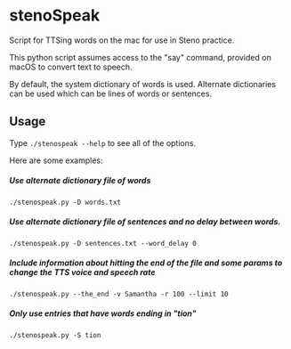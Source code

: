 # stenoSpeak
Script for TTSing words on the mac for use in Steno practice.

This python script assumes access to the "say" command, provided on macOS to convert text to speech.

By default, the system dictionary of words is used. Alternate dictionaries can be used which can be lines of words or sentences.

## Usage
Type `./stenospeak --help` to see all of the options.

Here are some examples:

##### Use alternate dictionary file of words

	./stenospeak.py -D words.txt

##### Use alternate dictionary file of sentences and no delay between words.
	
	./stenospeak.py -D sentences.txt --word_delay 0

##### Include information about hitting the end of the file and some params to change the TTS voice and speech rate

	./stenospeak.py --the_end -v Samantha -r 100 --limit 10

##### Only use entries that have words ending in "tion"

	./stenospeak.py -S tion